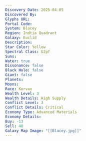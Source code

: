 ```yaml
---
Discovery Date: 2025-04-05
Discovered By:
Glyphs URL:
Portal Code:
System: Blacey
Region: Indtia Quadrant
Galaxy: Euclid
Description:
Star Color: Yellow
Spectral Class: G2pf
Suns:
Water: true
Dissonance: false
Black Hole: false
Giant: false
Planets:
Moons:
Race: Korvax
Wealth Level: 3
Wealth Details: High Supply
Conflict Level: 3
Conflict Details: Critical
Economy Type: Advanced Materials
Economy Details:
Buy: -13
Sell: 48
Galaxy Map Image: "[[Blacey.jpg]]"
---
```

